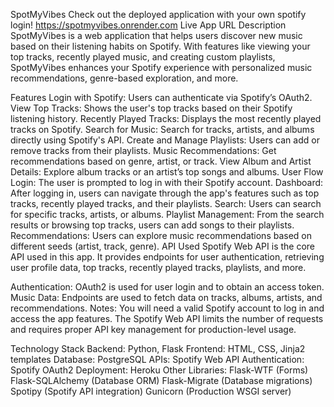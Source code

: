 SpotMyVibes Check out the deployed application with your own spotify login! https://spotmyvibes.onrender.com Live App URL Description SpotMyVibes is a web application that helps users discover new music based on their listening habits on Spotify. With features like viewing your top tracks, recently played music, and creating custom playlists, SpotMyVibes enhances your Spotify experience with personalized music recommendations, genre-based exploration, and more.

Features Login with Spotify: Users can authenticate via Spotify’s OAuth2. View Top Tracks: Shows the user's top tracks based on their Spotify listening history. Recently Played Tracks: Displays the most recently played tracks on Spotify. Search for Music: Search for tracks, artists, and albums directly using Spotify's API. Create and Manage Playlists: Users can add or remove tracks from their playlists. Music Recommendations: Get recommendations based on genre, artist, or track. View Album and Artist Details: Explore album tracks or an artist’s top songs and albums. User Flow Login: The user is prompted to log in with their Spotify account. Dashboard: After logging in, users can navigate through the app's features such as top tracks, recently played tracks, and their playlists. Search: Users can search for specific tracks, artists, or albums. Playlist Management: From the search results or browsing top tracks, users can add songs to their playlists. Recommendations: Users can explore music recommendations based on different seeds (artist, track, genre). API Used Spotify Web API is the core API used in this app. It provides endpoints for user authentication, retrieving user profile data, top tracks, recently played tracks, playlists, and more.

Authentication: OAuth2 is used for user login and to obtain an access token. Music Data: Endpoints are used to fetch data on tracks, albums, artists, and recommendations. Notes: You will need a valid Spotify account to log in and access the app features. The Spotify Web API limits the number of requests and requires proper API key management for production-level usage.

Technology Stack Backend: Python, Flask Frontend: HTML, CSS, Jinja2 templates Database: PostgreSQL APIs: Spotify Web API Authentication: Spotify OAuth2 Deployment: Heroku Other Libraries: Flask-WTF (Forms) Flask-SQLAlchemy (Database ORM) Flask-Migrate (Database migrations) Spotipy (Spotify API integration) Gunicorn (Production WSGI server)
